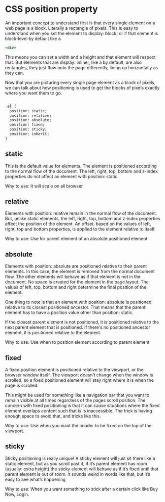 # CSS position property

An important concept to understand first is that every single element on a web page is a block. Literally a rectangle of pixels. This is easy to understand when you set the element to display: block; or if that element is block-level by default like a 
```html 
<div>
```
This means you can set a width and a height and that element will respect that. But elements that are display: inline;, like a <span> by default, are also rectangles, they just flow onto the page differently, lining up horizontally as they can.

Now that you are picturing every single page element as a block of pixels, we can talk about how positioning is used to get the blocks of pixels exactly where you want them to go.

```html

.el {
  position: static;
  position: relative;
  position: absolute;
  position: fixed;
  position: sticky;
  position: inherit;
}

```

## static
This is the default value for elements. The element is positioned according to the normal flow of the document. The left, right, top, bottom and z-index properties do not affect an element with position: static.

Why to use: It will scale on all browser

## relative
Elements with position: relative remain in the normal flow of the document. But, unlike static elements, the left, right, top, bottom and z-index properties affect the position of the element. An offset, based on the values of left, right, top and bottom properties, is applied to the element relative to itself.

Why to use: Use for parent element of an absolute positioned element


## absolute
Elements with position: absolute are positioned relative to their parent elements. In this case, the element is removed from the normal document flow. The other elements will behave as if that element is not in the document. No space is created for the element in the page layout. The values of left, top, bottom and right determine the final position of the element.

One thing to note is that an element with position: absolute is positioned relative to its closest positioned ancestor. That means that the parent element has to have a position value other than position: static.

If the closest parent element is not positioned, it is positioned relative to the next parent element that is positioned. If there's no positioned ancestor element, it is positioned relative to the <html> element.

Why to use: Use when to position element according to parent element

## fixed
A fixed position element is positioned relative to the viewport, or the browser window itself. The viewport doesn’t change when the window is scrolled, so a fixed positioned element will stay right where it is when the page is scrolled.

This might be used for something like a navigation bar that you want to remain visible at all times regardless of the pages scroll position. The concern with fixed positioning is that it can cause situations where the fixed element overlaps content such that is is inaccessible. The trick is having enough space to avoid that, and tricks like this.

Why to use: Use when you want the header to be fixed on the top of the viewport.


## sticky
Sticky positioning is really unique! A sticky element will just sit there like a static element, but as you scroll past it, if it’s parent element has room (usually: extra height) the sticky element will behave as if it’s fixed until that parent element is out of room. It sounds weird in words like that, but it’s easy to see what’s happening


Why to use: When you want something to stick after a certain click like Buy Now, Login.


